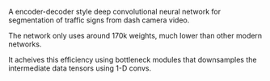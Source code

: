 A encoder-decoder style deep convolutional neural network for segmentation of traffic signs from dash camera video.

The network only uses around 170k weights, much lower than other modern networks.

It acheives this efficiency using bottleneck modules that downsamples the intermediate data tensors using 1-D convs.
